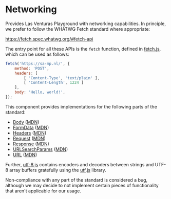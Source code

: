 # Networking
Provides Las Venturas Playground with networking capabilities. In principle, we prefer to follow the
WHATWG Fetch standard where appropriate:

https://fetch.spec.whatwg.org/#fetch-api

The entry point for all these APIs is the `fetch` function, defined in [fetch.js](fetch.js), which
can be used as follows:

```javascript
fetch('https://sa-mp.nl/', {
    method: 'POST',
    headers: [
        [ 'Content-Type', 'text/plain' ],
        [ 'Content-Length', 1224 ]
    ],
    body: 'Hello, world!',
});
```

This component provides implementations for the following parts of the standard:

  * [Body](body.js) ([MDN](https://developer.mozilla.org/en-US/docs/Web/API/Body))
  * [FormData](form_data.js) ([MDN](https://developer.mozilla.org/en-US/docs/Web/API/FormData))
  * [Headers](headers.js) ([MDN](https://developer.mozilla.org/en-US/docs/Web/API/Headers))
  * [Request](request.js) ([MDN](https://developer.mozilla.org/en-US/docs/Web/API/Request))
  * [Response](response.js) ([MDN](https://developer.mozilla.org/en-US/docs/Web/API/Response))
  * [URLSearchParams](url_search_params.js)
    ([MDN](https://developer.mozilla.org/en-US/docs/Web/API/URLSearchParams))
  * [URL](url.js) ([MDN](https://developer.mozilla.org/en-US/docs/Web/API/URL))

Further, [utf-8.js](utf-8.js) contains encoders and decoders between strings and UTF-8 array buffers
gratefully using the [utf.js](https://github.com/DesWurstes/utf.js) library.

Non-compliance with any part of the standard is considered a bug, although we may decide to not
implement certain pieces of functionality that aren't applicable for our usage.
